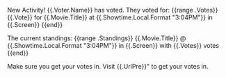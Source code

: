 New Activity! {{.Voter.Name}} has voted.
They voted for:
{{range .Votes}}
 {{.Vote}} for {{.Movie.Title}} at {{.Showtime.Local.Format "3:04PM"}} in {{.Screen}}
{{end}}

The current standings:
{{range .Standings}}
 {{.Movie.Title}} @ {{.Showtime.Local.Format "3:04PM"}} in {{.Screen}} with {{.Votes}} votes
{{end}}

Make sure you get your votes in. Visit {{.UrlPre}}" to get your votes in.
